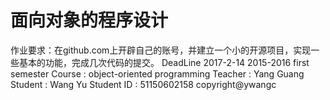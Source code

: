 # 面向对象的程序设计 #
  作业要求：在github.com上开辟自己的账号，并建立一个小的开源项目，实现一些基本的功能，完成几次代码的提交。
  DeadLine 2017-2-14
  2015-2016 first semester
  Course : object-oriented programming
  Teacher : Yang Guang
  Student : Wang Yu
  Student ID : 51150602158
  copyright@ywangc
